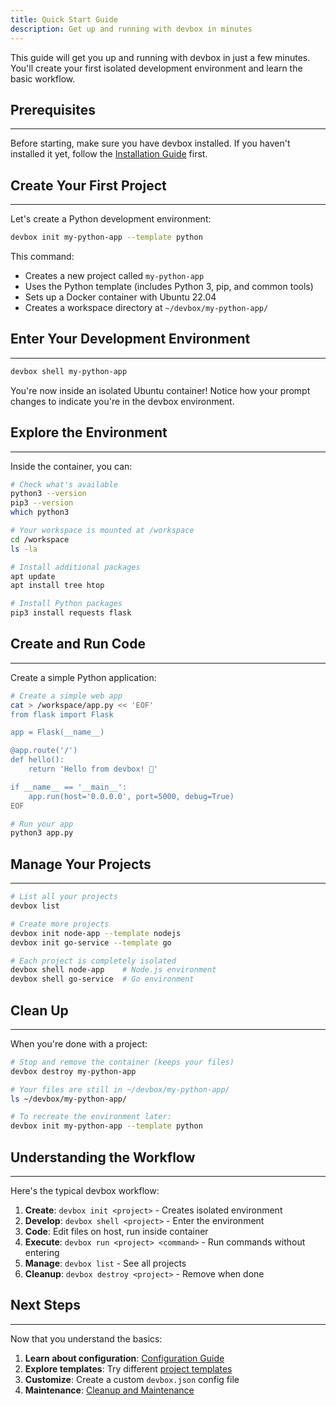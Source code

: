 ```yaml
---
title: Quick Start Guide
description: Get up and running with devbox in minutes
---
```


This guide will get you up and running with devbox in just a few minutes. You'll create your first isolated development environment and learn the basic workflow.

## Prerequisites
---

Before starting, make sure you have devbox installed. If you haven't installed it yet, follow the [Installation Guide](/docs//install/) first.

## Create Your First Project
---

Let's create a Python development environment:

```bash
devbox init my-python-app --template python
```

This command:
- Creates a new project called `my-python-app`
- Uses the Python template (includes Python 3, pip, and common tools)
- Sets up a Docker container with Ubuntu 22.04
- Creates a workspace directory at `~/devbox/my-python-app/`

## Enter Your Development Environment
---

```bash
devbox shell my-python-app
```

You're now inside an isolated Ubuntu container! Notice how your prompt changes to indicate you're in the devbox environment.

## Explore the Environment
---

Inside the container, you can:

```bash
# Check what's available
python3 --version
pip3 --version
which python3

# Your workspace is mounted at /workspace
cd /workspace
ls -la

# Install additional packages
apt update
apt install tree htop

# Install Python packages
pip3 install requests flask
```

## Create and Run Code
---

Create a simple Python application:

```bash
# Create a simple web app
cat > /workspace/app.py << 'EOF'
from flask import Flask

app = Flask(__name__)

@app.route('/')
def hello():
    return 'Hello from devbox! 🚀'

if __name__ == '__main__':
    app.run(host='0.0.0.0', port=5000, debug=True)
EOF

# Run your app
python3 app.py
```

## Manage Your Projects
---

```bash
# List all your projects
devbox list

# Create more projects
devbox init node-app --template nodejs
devbox init go-service --template go

# Each project is completely isolated
devbox shell node-app    # Node.js environment
devbox shell go-service  # Go environment
```

## Clean Up
---

When you're done with a project:

```bash
# Stop and remove the container (keeps your files)
devbox destroy my-python-app

# Your files are still in ~/devbox/my-python-app/
ls ~/devbox/my-python-app/

# To recreate the environment later:
devbox init my-python-app --template python
```

## Understanding the Workflow
---

Here's the typical devbox workflow:

1. **Create**: `devbox init <project>` - Creates isolated environment
2. **Develop**: `devbox shell <project>` - Enter the environment
3. **Code**: Edit files on host, run inside container
4. **Execute**: `devbox run <project> <command>` - Run commands without entering
5. **Manage**: `devbox list` - See all projects
6. **Cleanup**: `devbox destroy <project>` - Remove when done

## Next Steps
---

Now that you understand the basics:

1. **Learn about configuration**: [Configuration Guide](/docs/configuration/)
2. **Explore templates**: Try different [project templates](/docs/templates/)
3. **Customize**: Create a custom `devbox.json` config file
4. **Maintenance**: [Cleanup and Maintenance](/docs/cleanup-maintenance/)

